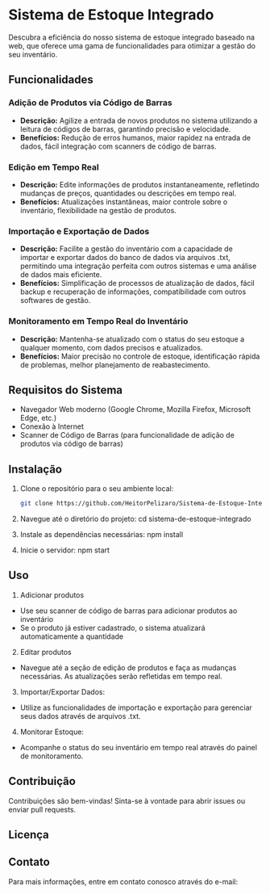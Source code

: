 # Sistema de Estoque Integrado

Descubra a eficiência do nosso sistema de estoque integrado baseado na web, que oferece uma gama de funcionalidades para otimizar a gestão do seu inventário.

## Funcionalidades

### Adição de Produtos via Código de Barras
- **Descrição:** Agilize a entrada de novos produtos no sistema utilizando a leitura de códigos de barras, garantindo precisão e velocidade.
- **Benefícios:** Redução de erros humanos, maior rapidez na entrada de dados, fácil integração com scanners de código de barras.

### Edição em Tempo Real
- **Descrição:** Edite informações de produtos instantaneamente, refletindo mudanças de preços, quantidades ou descrições em tempo real.
- **Benefícios:** Atualizações instantâneas, maior controle sobre o inventário, flexibilidade na gestão de produtos.

### Importação e Exportação de Dados
- **Descrição:** Facilite a gestão do inventário com a capacidade de importar e exportar dados do banco de dados via arquivos .txt, permitindo uma integração perfeita com outros sistemas e uma análise de dados mais eficiente.
- **Benefícios:** Simplificação de processos de atualização de dados, fácil backup e recuperação de informações, compatibilidade com outros softwares de gestão.

### Monitoramento em Tempo Real do Inventário
- **Descrição:** Mantenha-se atualizado com o status do seu estoque a qualquer momento, com dados precisos e atualizados.
- **Benefícios:** Maior precisão no controle de estoque, identificação rápida de problemas, melhor planejamento de reabastecimento.

## Requisitos do Sistema
- Navegador Web moderno (Google Chrome, Mozilla Firefox, Microsoft Edge, etc.)
- Conexão à Internet
- Scanner de Código de Barras (para funcionalidade de adição de produtos via código de barras)

## Instalação
1. Clone o repositório para o seu ambiente local:
   ```bash
   git clone https://github.com/HeitorPelizaro/Sistema-de-Estoque-Integrado.git

2. Navegue até o diretório do projeto:
    cd sistema-de-estoque-integrado

3. Instale as dependências necessárias:
    npm install

4. Inicie o servidor:
    npm start


## Uso
1. Adicionar produtos
- Use seu scanner de código de barras para adicionar produtos ao inventário
- Se o produto já estiver cadastrado, o sistema atualizará automaticamente a quantidade

2. Editar produtos
- Navegue até a seção de edição de produtos e faça as mudanças necessárias. As atualizações serão refletidas em tempo real.

3. Importar/Exportar Dados:
- Utilize as funcionalidades de importação e exportação para gerenciar seus dados através de arquivos .txt.

4. Monitorar Estoque:
- Acompanhe o status do seu inventário em tempo real através do painel de monitoramento.

## Contribuição
Contribuições são bem-vindas! Sinta-se à vontade para abrir issues ou enviar pull requests.

## Licença

## Contato
Para mais informações, entre em contato conosco através do e-mail: 
